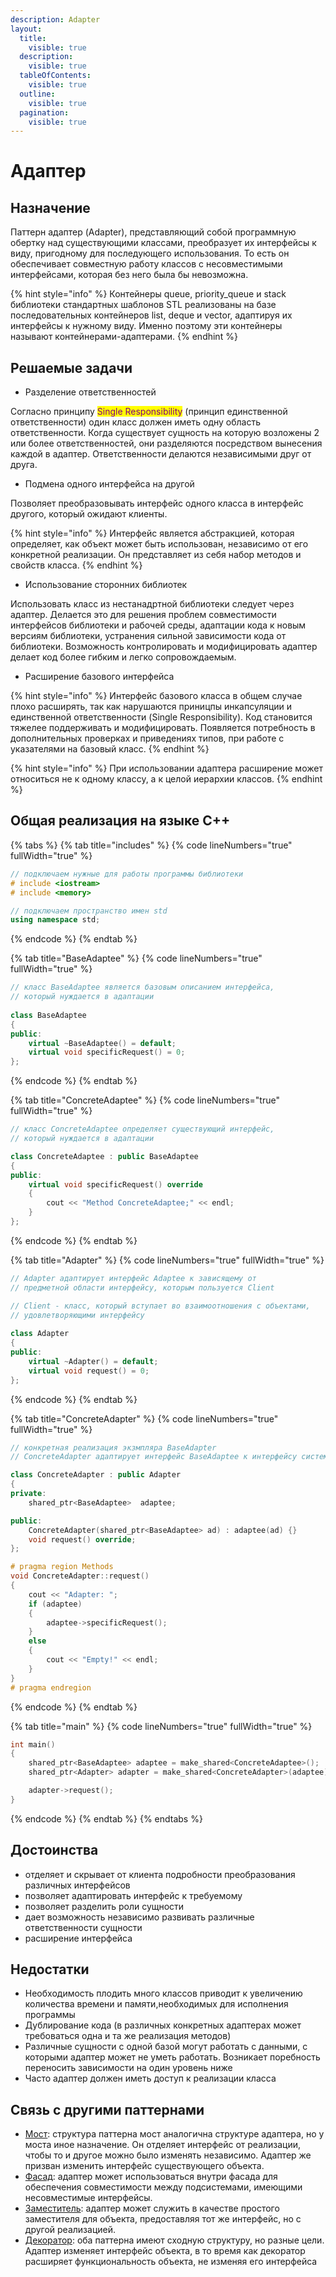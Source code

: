 ```yaml
---
description: Adapter
layout:
  title:
    visible: true
  description:
    visible: true
  tableOfContents:
    visible: true
  outline:
    visible: true
  pagination:
    visible: true
---
```


# Адаптер

## Назначение

Паттерн адаптер (Adapter), представляющий собой программную обертку над существующими классами, преобразует их интерфейсы к виду, пригодному для последующего использования. То есть он обеспечивает совместную работу классов с несовместимыми интерфейсами, которая без него была бы невозможна.

{% hint style="info" %}
Контейнеры queue, priority\_queue и stack библиотеки стандартных шаблонов STL реализованы на базе последовательных контейнеров list, deque и vector, адаптируя их интерфейсы к нужному виду. Именно поэтому эти контейнеры называют контейнерами-адаптерами.
{% endhint %}

## Решаемые задачи

* Разделение ответственностей

Согласно принципу <mark style="color:purple;">Single Responsibility</mark> (принцип единственной ответственности) один класс должен иметь одну область ответственности. Когда существует сущность на которую возложены 2 или более ответственностей, они разделяются посредством вынесения каждой в адаптер. Ответственности делаются независимыми друг от друга.

* Подмена одного интерфейса на другой

Позволяет преобразовывать интерфейс одного класса в интерфейс другого, который ожидают клиенты. &#x20;

{% hint style="info" %}
Интерфейс является абстракцией, которая определяет, как объект может быть использован, независимо от его конкретной реализации. Он представляет из себя набор методов и свойств класса.
{% endhint %}

* Использование сторонних библиотек

Использовать класс из нестанадртной библиотеки следует через адаптер. Делается это для решения проблем совместимости интерфейсов библиотеки и рабочей среды, адаптации кода к новым версиям библиотеки, устранения сильной зависимости кода от библиотеки. Возможность контролировать и модифицировать адаптер делает код более гибким и легко сопровождаемым.&#x20;

* Расширение базового интерфейса

{% hint style="info" %}
Интерфейс базового класса в общем случае плохо расширять, так как нарушаются приницпы инкапсуляции и единственной ответственности (Single Responsibility). Код становится тяжелее поддерживать и модифицировать. Появляется потребность в дополнительных проверках и приведениях типов, при работе с указателями на базовый класс.
{% endhint %}

{% hint style="info" %}
При использовании адаптера расширение может относиться не к одному классу, а к целой иерархии классов.
{% endhint %}

## Общая реализация на языке С++

{% tabs %}
{% tab title="includes" %}
{% code lineNumbers="true" fullWidth="true" %}
```cpp
// подключаем нужные для работы программы библиотеки
# include <iostream>
# include <memory>

// подключаем пространство имен std
using namespace std;
```
{% endcode %}
{% endtab %}

{% tab title="BaseAdaptee" %}
{% code lineNumbers="true" fullWidth="true" %}
```cpp
// класс BaseAdaptee является базовым описанием интерфейса, 
// который нуждается в адаптации
 
class BaseAdaptee
{
public:
    virtual ~BaseAdaptee() = default;
    virtual void specificRequest() = 0;
};
```
{% endcode %}
{% endtab %}

{% tab title="ConcreteAdaptee" %}
{% code lineNumbers="true" fullWidth="true" %}
```cpp
// класс ConcreteAdaptee определяет существующий интерфейс, 
// который нуждается в адаптации

class ConcreteAdaptee : public BaseAdaptee
{
public:
    virtual void specificRequest() override 
    { 
        cout << "Method ConcreteAdaptee;" << endl; 
    }
};
```
{% endcode %}
{% endtab %}

{% tab title="Adapter" %}
{% code lineNumbers="true" fullWidth="true" %}
```cpp
// Adapter адаптирует интерфейс Adaptee к зависящему от 
// предметной области интерфейсу, которым пользуется Client

// Client - класс, который вступает во взаимоотношения с объектами, 
// удовлетворяющими интерфейсу
 
class Adapter
{
public:
    virtual ~Adapter() = default;
    virtual void request() = 0;
};
```
{% endcode %}
{% endtab %}

{% tab title="ConcreteAdapter" %}
{% code lineNumbers="true" fullWidth="true" %}
```cpp
// конкретная реализация экзмпляра BaseAdapter
// ConcreteAdapter адаптирует интерфейс BaseAdaptee к интерфейсу системы

class ConcreteAdapter : public Adapter
{
private:
    shared_ptr<BaseAdaptee>  adaptee;

public:
    ConcreteAdapter(shared_ptr<BaseAdaptee> ad) : adaptee(ad) {}
    void request() override;
};

# pragma region Methods
void ConcreteAdapter::request()
{
    cout << "Adapter: ";
    if (adaptee)
    {
        adaptee->specificRequest();
    }
    else
    {
        cout << "Empty!" << endl;
    }
}
# pragma endregion
```
{% endcode %}
{% endtab %}

{% tab title="main" %}
{% code lineNumbers="true" fullWidth="true" %}
```cpp
int main()
{
    shared_ptr<BaseAdaptee> adaptee = make_shared<ConcreteAdaptee>();
    shared_ptr<Adapter> adapter = make_shared<ConcreteAdapter>(adaptee);

    adapter->request();
}
```
{% endcode %}
{% endtab %}
{% endtabs %}

## Достоинства

* отделяет и скрывает от клиента подробности преобразования различных интерфейсов
* позволяет адаптировать интерфейс к требуемому
* позволяет разделить роли сущности
* дает возможность независимо развивать различные ответственности сущности
* расширение интерфейса

## Недостатки

* Необходимость плодить много классов приводит к увеличению количества времени и памяти,необходимых для исполнения программы
* Дублирование кода (в различных конкретных адаптерах может требоваться одна и та же реализация методов)
* Различные сущности с одной базой могут работать с данными, с которыми адаптер может не уметь работать. Возникает поребность переносить зависимости на один уровень ниже
* Часто адаптер должен иметь доступ к реализации класса

## Связь с другими паттернами

* [Мост](../bridge.md): структура паттерна мост аналогична структуре адаптера, но у моста иное назначение. Он отделяет интерфейс от реализации, чтобы то и другое можно было изменять независимо. Адаптер же призван изменить интерфейс существующего объекта.
* [Фасад](../facade.md): адаптер может использоваться внутри фасада для обеспечения совместимости между подсистемами, имеющими несовместимые интерфейсы.
* [Заместитель](../proxy.md): адаптер может служить в качестве простого заместителя для объекта, предоставляя тот же интерфейс, но с другой реализацией.
* [Декоратор](../dekorator.md): оба паттерна имеют сходную структуру, но разные цели. Адаптер изменяет интерфейс объекта, в то время как декоратор расширяет функциональность объекта, не изменяя его интерфейса
